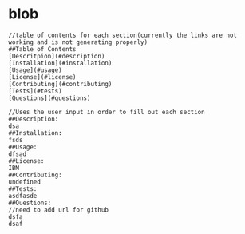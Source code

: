 # blob
    //table of contents for each section(currently the links are not working and is not generating properly)
    ##Table of Contents
    [Descritpion](#description)
    [Installation](#installation)
    [Usage](#usage)
    [License](#license)
    [Contributing](#contributing)
    [Tests](#tests)
    [Questions](#questions)

    //Uses the user input in order to fill out each section
    ##Description:
    dsa
    ##Installation:
    fsds
    ##Usage:
    dfsad
    ##License:
    IBM
    ##Contributing:
    undefined
    ##Tests:
    asdfasde
    ##Questions:
    //need to add url for github
    dsfa
    dsaf
